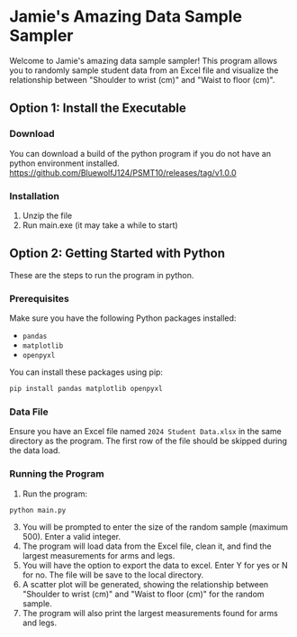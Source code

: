 # Jamie's Amazing Data Sample Sampler

Welcome to Jamie's amazing data sample sampler! This program allows you to randomly sample student data from an Excel file and visualize the relationship between "Shoulder to wrist (cm)" and "Waist to floor (cm)". 

## Option 1: Install the Executable

### Download
You can download a build of the python program if you do not have an python environment installed.
https://github.com/BluewolfJ124/PSMT10/releases/tag/v1.0.0

### Installation
1. Unzip the file
2. Run main.exe (it may take a while to start)

## Option 2: Getting Started with Python

These are the steps to run the program in python.

### Prerequisites

Make sure you have the following Python packages installed:
- `pandas`
- `matplotlib`
- `openpyxl`

You can install these packages using pip:

```bash
pip install pandas matplotlib openpyxl
```

### Data File

Ensure you have an Excel file named `2024 Student Data.xlsx` in the same directory as the program. The first row of the file should be skipped during the data load.

### Running the Program

1. Run the program:
```bash
python main.py
```
3. You will be prompted to enter the size of the random sample (maximum 500). Enter a valid integer.
4. The program will load data from the Excel file, clean it, and find the largest measurements for arms and legs.
5. You will have the option to export the data to excel. Enter Y for yes or N for no. The file will be save to the local directory.
6. A scatter plot will be generated, showing the relationship between "Shoulder to wrist (cm)" and "Waist to floor (cm)" for the random sample.
7. The program will also print the largest measurements found for arms and legs.
